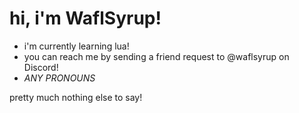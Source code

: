 # hi, i'm WaflSyrup!
- i'm currently learning lua!
- you can reach me by sending a friend request to @waflsyrup on Discord!
- *ANY PRONOUNS*

pretty much nothing else to say!

<!---
WaflSyrup/WaflSyrup is a ✨ special ✨ repository because its `README.md` (this file) appears on your GitHub profile.
You can click the Preview link to take a look at your changes.
--->
